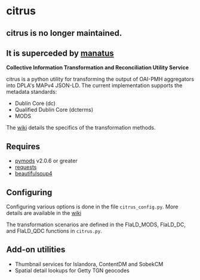 # citrus

## citrus is no longer maintained. 

## It is superceded by [manatus](https://github.com/SunshineStateDigitalNetwork/manatus)

**Collective Information Transformation and Reconciliation Utility Service**

citrus is a python utility for transforming the output of OAI-PMH aggregators into DPLA's MAPv4 JSON-LD. 
The current implementation supports the metadata standards:
* Dublin Core (dc)
* Qualified Dublin Core (dcterms)
* MODS

The [wiki](https://github.com/mrmiguez/citrus/wiki) details the specifics of the transformation methods.

## Requires

* [pymods](https://github.com/mrmiguez/pymods) v2.0.6 or greater
* [requests](http://docs.python-requests.org)
* [beautifulsoup4](https://www.crummy.com/software/BeautifulSoup/)

## Configuring

Configuring various options is done in the file `citrus_config.py`. More details are available in the [wiki](https://github.com/mrmiguez/citrus/wiki)

The transformation scenarios are defined in the FlaLD_MODS, FlaLD_DC, and FlaLD_QDC functions in `citrus.py`. 

## Add-on utilities
* Thumbnail services for Islandora, ContentDM and SobekCM
* Spatial detail lookups for Getty TGN geocodes
